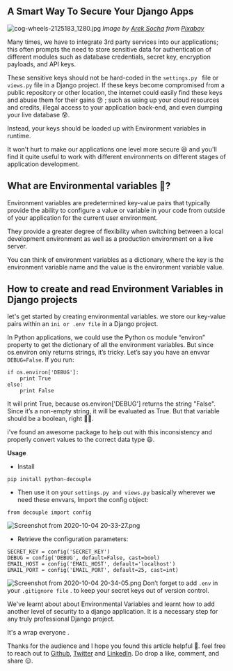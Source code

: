 ## A Smart Way To Secure Your Django Apps


![cog-wheels-2125183_1280.jpg](https://cdn.hashnode.com/res/hashnode/image/upload/v1601847853767/eb0QdJfRN.jpeg)
*Image by <a href="https://pixabay.com/users/qimono-1962238/?utm_source=link-attribution&amp;utm_medium=referral&amp;utm_campaign=image&amp;utm_content=2125183">Arek Socha</a> from <a href="https://pixabay.com/?utm_source=link-attribution&amp;utm_medium=referral&amp;utm_campaign=image&amp;utm_content=2125183">Pixabay</a>*


Many times, we have to integrate 3rd party services into our applications; this often prompts the need to store sensitive data for authentication of different modules such as database credentials, secret key, encryption payloads, and API keys.

These sensitive keys should not be hard-coded in the ```settings.py ``` file or ``` views.py ``` file in a Django project. If these keys become compromised from a public repository or other location, the internet could easily find these keys and abuse them for their gains 😟 ; such as using up your cloud resources and credits, illegal access to your application back-end, and even dumping your live database 😰.

Instead, your keys should be loaded up with Environment variables in runtime.

It won't hurt to make our applications one level more secure 😃 and you'll find it quite useful to work with different environments on different stages of application development.

## What are Environmental variables 🤔?

Environment variables are predetermined key-value pairs that typically provide the ability to configure a value or variable in your code from outside of your application for the current user environment.

They provide a greater degree of flexibility when switching between a local development environment as well as a production environment on a live server.

You can think of environment variables as a dictionary, where the key is the environment variable name and the value is the environment variable value.

## How to create and read  Environment Variables in Django projects

let's get started by creating environmental variables. we store our key-value pairs within an ```ini or .env file``` in a Django project.

In Python applications, we could use the Python os module “environ” property to get the dictionary of all the environment variables. But since os.environ only returns strings, it’s tricky. Let’s say you have an envvar ```DEBUG=False```.  If you run:
```
if os.environ['DEBUG']:
    print True
else:
    print False
```
It will print True, because os.environ['DEBUG'] returns the string "False". Since it’s a non-empty string, it will be evaluated as True. But that variable should be a boolean, right 🤷‍♂️.

i've found an awesome package to help out with this inconsistency and properly convert values to the correct data type 😃.

**Usage**
- Install
```
pip install python-decouple
 ```
- Then use it on your ```settings.py and views.py``` basically wherever we need these envvars, Import the config object:
``` 
from decouple import config
```
![Screenshot from 2020-10-04 20-33-27.png](https://cdn.hashnode.com/res/hashnode/image/upload/v1601841133858/VNXBRoOac.png)
- Retrieve the configuration parameters:
```
SECRET_KEY = config('SECRET_KEY')
DEBUG = config('DEBUG', default=False, cast=bool)
EMAIL_HOST = config('EMAIL_HOST', default='localhost')
EMAIL_PORT = config('EMAIL_PORT', default=25, cast=int)
```

![Screenshot from 2020-10-04 20-34-05.png](https://cdn.hashnode.com/res/hashnode/image/upload/v1601841152424/S0IvSgLko.png)
Don’t forget to add   ```.env```  in your ```.gitignore file``` . to keep your secret keys out of version control.

We've learnt about about Environmental Variables and learnt how to add another level of security to a django application.  It is a necessary step for any truly professional Django project.

It's a wrap everyone . 

Thanks for the audience and I hope you found this article helpful 🤗. feel free to reach out to [Github](https://github.com/nextwebb), [Twitter](https://twitter.com/i_am_nextwebb) and [LinkedIn](https://www.linkedin.com/in/peterson-oaikhenah-102645144/).
Do drop a like, comment, and share 😌.


 







